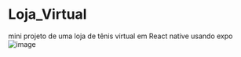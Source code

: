 # Loja_Virtual
mini projeto de uma loja de tênis virtual em React native usando expo
![image](https://user-images.githubusercontent.com/72478526/217993906-980d790e-9cd8-499f-aa0e-0d80b54e0564.png)
